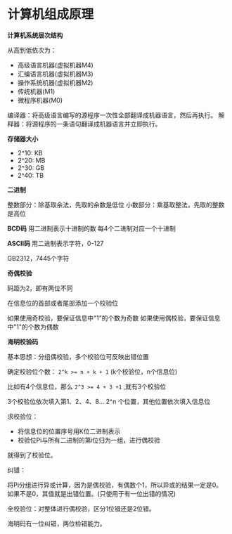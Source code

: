 # 计算机组成原理

**计算机系统层次结构**

从高到低依次为：

- 高级语言机器(虚拟机器M4)
- 汇编语言机器(虚拟机器M3)
- 操作系统机器(虚拟机器M2)
- 传统机器(M1)
- 微程序机器(M0)

编译器：将高级语言编写的源程序一次性全部翻译成机器语言，然后再执行。
解释器：将源程序的一条语句翻译成机器语言并立即执行。

**存储器大小**

- 2^10: KB
- 2^20: MB
- 2^30: GB
- 2^40: TB

**二进制**

整数部分：除基取余法，先取的余数是低位
小数部分：乘基取整法，先取的整数是高位

**BCD码**
用二进制表示十进制的数
每4个二进制对应一个十进制

**ASCII码**
用二进制表示字符，0-127

GB2312，7445个字符

**奇偶校验**

码距为2，即有两位不同

在信息位的首部或者尾部添加一个校验位

如果使用奇校验，要保证信息中"1"的个数为奇数
如果使用偶校验，要保证信息中"1"的个数为偶数

**海明校验码**

基本思想：分组偶校验，多个校验位可反映出错位置

确定校验位个数： `2^k >= n + k + 1` (k个校验位，n个信息位)

比如有4个信息位，那么 `2^3 >= 4 + 3 +1` ,就有3个校验位

3个校验位依次填入第1、2、4、8... 2^n 个位置，其他位置依次填入信息位

求校验位：

- 将信息位的位置序号用K位二进制表示
- 校验位Pi与所有二进制的第i位归为一组，进行偶校验

就得到了校验位。

纠错：

将Pi分组进行异或计算，因为是偶校验，有偶数个1，所以异或的结果一定是0。
如果不是0，其值就是出错位置。(只使用于有一位出错的情况)

全校验位：对整体进行偶校验，区分1位错还是2位错。

海明码有一位纠错，两位检错能力。
